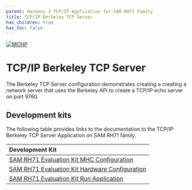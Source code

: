 ```yaml
---
parent: Harmony 3 TCP/IP Application for SAM RH71 Family
title: TCP/IP Berkeley TCP Server
has_children: true
has_toc: false
---
```

[![MCHP](https://www.microchip.com/ResourcePackages/Microchip/assets/dist/images/logo.png)](https://www.microchip.com)

# TCP/IP Berkeley TCP Server

The Berkeley TCP Server configuration demonstrates creating a  creating a network server that uses the Berkeley API to create a TCP/IP echo server on port 9760.

## Development kits
The following table provides links to the documentation to the TCP/IP Berkeley TCP Server Application on SAM RH71 family.


| Development Kit |
|:---------|
|[SAM RH71 Evaluation Kit MHC Configuration](docs/readme_mhc_configuration.md) |
|[SAM RH71 Evaluation Kit Hardware Configuration](docs/readme_hardware_configuration.md) |
|[SAM RH71 Evaluation Kit Run Application](docs/readme_run_application.md) |
